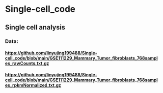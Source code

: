 # Single-cell_code
## Single cell analysis
### Data:
#### https://github.com/linyujing199488/Single-cell_code/blob/main/GSE111229_Mammary_Tumor_fibroblasts_768samples_rawCounts.txt.gz
#### https://github.com/linyujing199488/Single-cell_code/blob/main/GSE111229_Mammary_Tumor_fibroblasts_768samples_rpkmNormalized.txt.gz
